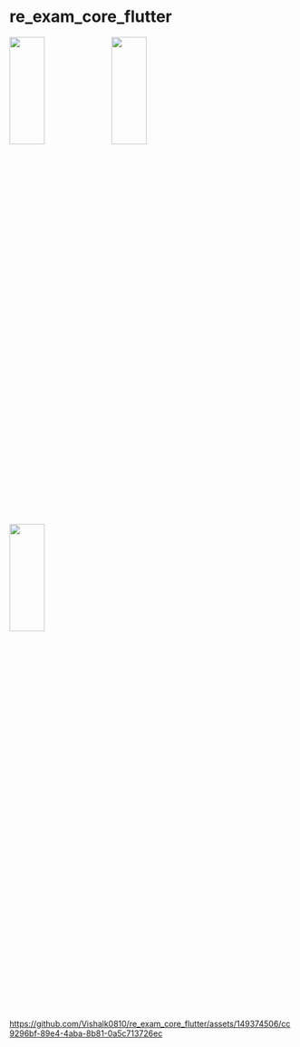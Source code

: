 # re_exam_core_flutter

<img src="https://github.com/Vishalk0810/re_exam_core_flutter/assets/149374506/9d0d79f7-2202-4bf2-a5c0-de58ce34770d" height=22% width=35%>
<img src="https://github.com/Vishalk0810/re_exam_core_flutter/assets/149374506/e5787959-c71a-4d25-a084-33080e98a497" height=22% width=35%>
<img src="https://github.com/Vishalk0810/re_exam_core_flutter/assets/149374506/dc20ccf0-ffd3-427d-af68-1b5345afbfc0" height=22% width=35%>

https://github.com/Vishalk0810/re_exam_core_flutter/assets/149374506/cc9296bf-89e4-4aba-8b81-0a5c713726ec

